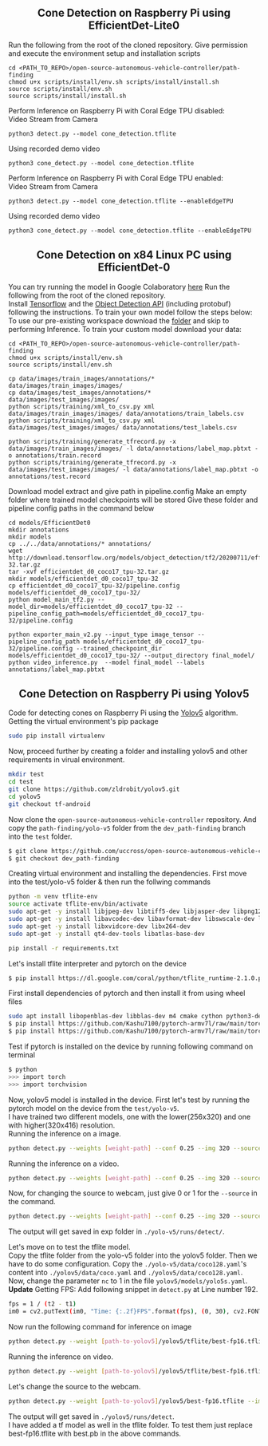 ## <div align="center">Cone Detection on Raspberry Pi using EfficientDet-Lite0</div>
Run the following from the root of the cloned repository. Give permission and execute the environment setup and installation scripts 
```
cd <PATH_TO_REPO>/open-source-autonomous-vehicle-controller/path-finding
chmod u+x scripts/install/env.sh scripts/install/install.sh
source scripts/install/env.sh
source scripts/install/install.sh
```
Perform Inference on Raspberry Pi with Coral Edge TPU disabled:<br>
Video Stream from Camera
```
python3 detect.py --model cone_detection.tflite 
```
Using recorded demo video
```
python3 cone_detect.py --model cone_detection.tflite 
```
Perform Inference on Raspberry Pi with Coral Edge TPU enabled:<br>
Video Stream from Camera
```
python3 detect.py --model cone_detection.tflite --enableEdgeTPU
```
Using recorded demo video
```
python3 cone_detect.py --model cone_detection.tflite --enableEdgeTPU
```

## <div align="center">Cone Detection on x84 Linux PC using EfficientDet-0</div>
You can try running the model in Google Colaboratory [here](data/Notebook/EfficientDet_0.ipynb)
Run the following from the root of the cloned repository.<br>
Install [Tensorflow](https://www.tensorflow.org/install) and the [Object Detection API](https://tensorflow-object-detection-api-tutorial.readthedocs.io/en/latest/) (including protobuf) following the instructions. To train your own model follow the steps below:<br>
To use our pre-existing workspace download the [folder](https://drive.google.com/drive/folders/15Ox6XZGKtxiFpEPpOfzffWUlkTCKG4vx?usp=sharing) and skip to performing Inference. To train your custom model download your data:

```
cd <PATH_TO_REPO>/open-source-autonomous-vehicle-controller/path-finding
chmod u+x scripts/install/env.sh
source scripts/install/env.sh

cp data/images/train_images/annotations/* data/images/train_images/images/
cp data/images/test_images/annotations/* data/images/test_images/images/
python scripts/training/xml_to_csv.py xml data/images/train_images/images/ data/annotations/train_labels.csv
python scripts/training/xml_to_csv.py xml data/images/test_images/images/ data/annotations/test_labels.csv

python scripts/training/generate_tfrecord.py -x data/images/train_images/images/ -l data/annotations/label_map.pbtxt -o annotations/train.record
python scripts/training/generate_tfrecord.py -x data/images/test_images/images/ -l data/annotations/label_map.pbtxt -o annotations/test.record
```
Download model extract and give path in pipeline.config
Make an empty folder where trained model checkpoints will be stored
Give these folder and pipeline config paths in the command below
```
cd models/EfficientDet0
mkdir annotations
mkdir models
cp ../../data/annotations/* annotations/
wget http://download.tensorflow.org/models/object_detection/tf2/20200711/efficientdet_d0_coco17_tpu-32.tar.gz
tar -xvf efficientdet_d0_coco17_tpu-32.tar.gz
mkdir models/efficientdet_d0_coco17_tpu-32 
cp efficientdet_d0_coco17_tpu-32/pipeline.config models/efficientdet_d0_coco17_tpu-32/
python model_main_tf2.py --model_dir=models/efficientdet_d0_coco17_tpu-32 --pipeline_config_path=models/efficientdet_d0_coco17_tpu-32/pipeline.config

python exporter_main_v2.py --input_type image_tensor --pipeline_config_path models/efficientdet_d0_coco17_tpu-32/pipeline.config --trained_checkpoint_dir models/efficientdet_d0_coco17_tpu-32/ --output_directory final_model/
python video_inference.py  --model final_model --labels annotations/label_map.pbtxt 

```

## <div align="center">Cone Detection on Raspberry Pi using Yolov5</div>
Code for detecting cones on Raspberry Pi using the [Yolov5](https://github.com/ultralytics/yolov5) algorithm. <br>
Getting the virtual environment's pip package
```bash
sudo pip install virtualenv
```
Now, proceed further by creating a folder and installing yolov5 and other requirements in virual environment.<br>
```bash
mkdir test
cd test
git clone https://github.com/zldrobit/yolov5.git
cd yolov5
git checkout tf-android

```
Now clone the ```open-source-autonomous-vehicle-controller``` repository. And copy the ```path-finding/yolo-v5``` folder from the ```dev_path-finding``` branch into the ```test``` folder.
```bash
$ git clone https://github.com/uccross/open-source-autonomous-vehicle-controller
$ git checkout dev_path-finding
```

Creating virtual environment and installing the dependencies. First move into the test/yolo-v5 folder & then run the follwing commands <br>
```bash
python -m venv tflite-env
source activate tflite-env/bin/activate
sudo apt-get -y install libjpeg-dev libtiff5-dev libjasper-dev libpng12-dev
sudo apt-get -y install libavcodec-dev libavformat-dev libswscale-dev libv4l-dev
sudo apt-get -y install libxvidcore-dev libx264-dev
sudo apt-get -y install qt4-dev-tools libatlas-base-dev

pip install -r requirements.txt
```
Let's install tflite interpreter and pytorch on the device<br>
```bash
$ pip install https://dl.google.com/coral/python/tflite_runtime-2.1.0.post1-cp37-cp37m-linux_armv7l.whl
```
First install dependencies of pytorch and then install it from using wheel files
```bash
sudo apt install libopenblas-dev libblas-dev m4 cmake cython python3-dev python3-yaml python3-setuptools
$ pip install https://github.com/Kashu7100/pytorch-armv7l/raw/main/torch-1.7.0a0-cp37-cp37m-linux_armv7l.whl
$ pip install https://github.com/Kashu7100/pytorch-armv7l/raw/main/torchvision-0.8.0a0%2B45f960c-cp37-cp37m-linux_armv7l.whl
```
Test if pytorch is installed on the device by running following command on terminal
```bash
$ python
>>> import torch
>>> import torchvision
```
Now, yolov5 model is installed in the device. First let's test by running the pytorch model on the device from the ```test/yolo-v5```.<br>
I have trained two different models, one with the lower(256x320) and one with higher(320x416) resolution.<br>
Running the inference on a image.

```bash
python detect.py --weights [weight-path] --conf 0.25 --img 320 --source [path-to-yolo-v5]/data/images/test.jpg
```

Running the inference on a video.
```bash
python detect.py --weights [weight-path] --conf 0.25 --img 320 --source [path-to-yolo-v5]/data/videos/test.mp4
```
Now, for changing the source to webcam, just give 0 or 1 for the ```--source``` in the command.
```bash
python detect.py --weights [weight-path] --conf 0.25 --img 320 --source 0
```

The output will get saved in exp folder in ```./yolo-v5/runs/detect/```.

Let's move on to test the tflite model. <br>
Copy the tflite folder from the yolo-v5 folder into the yolov5 folder.
Then we have to do some configuration. Copy the ```./yolo-v5/data/coco128.yaml```'s content into ```./yolov5/data/coco.yaml``` and ```./yolov5/data/coco128.yaml```. <br>
Now, change the parameter ```nc``` to 1 in the file ```yolov5/models/yolo5s.yaml```.
<br>
**Update** Getting FPS: Add following snippet in ```detect.py``` at Line number 192.
```bash
fps = 1 / (t2 - t1)
im0 = cv2.putText(im0, "Time: {:.2f}FPS".format(fps), (0, 30), cv2.FONT_HERSHEY_COMPLEX_SMALL, 1, (0, 0, 255), 2)
```
Now run the following command for inference on image
```bash
python detect.py --weight [path-to-yolov5]/yolov5/tflite/best-fp16.tflite --img 320 --source [path-to-yolo-v5]/data/images/test.jpg
```
Running the inference on video.
```bash
python detect.py --weight [path-to-yolov5]/yolov5/tflite/best-fp16.tflite --img 320 --source [path-to-yolo-v5]/data/images/test.mp4
```
Let's change the source to the webcam.
```bash
python detect.py --weight [path-to-yolov5]/yolov5/best-fp16.tflite --img 320 --source 0
```
The output will get saved in ```./yolov5/runs/detect```.<br>
I have added a tf model as well in the tflite folder. To test them just replace best-fp16.tflite with best.pb in the above commands.
